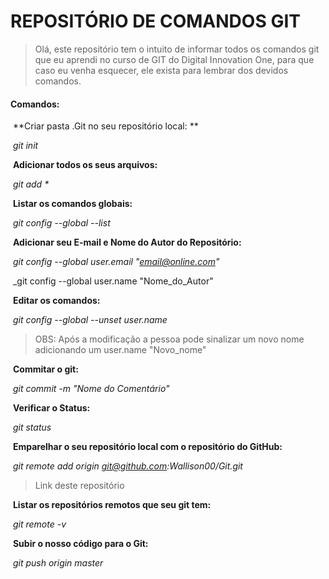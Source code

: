 # REPOSITÓRIO DE COMANDOS GIT

> Olá, este repositório tem o intuito de informar todos os comandos git que eu aprendi no curso de GIT do Digital Innovation One, para que caso eu venha esquecer, ele exista para lembrar dos devidos comandos.

#### Comandos:

​	**Criar pasta .Git no seu repositório local: **

​		_git init_ 

​	**Adicionar todos os seus arquivos:**

​		_git add *_

​	**Listar os comandos globais:**

​		_git config --global --list_

​	**Adicionar seu E-mail e Nome do Autor do Repositório:**

​		_git config --global user.email "email@online.com"_

​		_git config --global user.name "Nome_do_Autor"

​	**Editar os comandos:**

​		_git config --global --unset user.name_

> OBS: Após a modificação a pessoa pode sinalizar um novo nome adicionando um user.name "Novo_nome"

​	**Commitar o git:**

​		_git commit -m "Nome do Comentário"_

​	**Verificar o Status:**

​		_git status_

​	**Emparelhar o seu repositório local com o repositório do GitHub:**

​		_git remote add origin git@github.com:Wallison00/Git.git_

> Link deste repositório

​	**Listar os repositórios remotos que seu git tem:**

​		_git remote -v_

​	**Subir o nosso código para o Git:**

​		_git push origin master_

